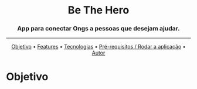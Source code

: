 



<h1 align="center">   Be The Hero </h1>
<h3 align="center">   App para conectar Ongs a pessoas que desejam ajudar. </h3>

______________________________________________________________
<p align="center">
 <a href="#objetivo">Objetivo</a> •
  <a href="#roadmap">Features</a> • 
   <a href="#tecnologias">Tecnologias</a> • 
   <a href="#contribuicao"> Pré-requisitos / Rodar a aplicação</a> • 
 <a href="#autor">Autor</a>
</p>

<div  id="objetivo"> <h1> Objetivo </h1> </div>
